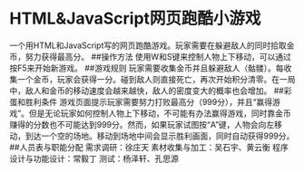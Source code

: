 # HTML&JavaScript网页跑酷小游戏
一个用HTML和JavaScript写的网页跑酷游戏。玩家需要在躲避敌人的同时拾取金币，努力获得最高分。
##操作方法
使用W和S键来控制人物上下移动，可以通过按F5来开始新游戏。
##游戏规则
玩家需要收集金币并且躲避敌人（骷髅）。每收集一个金币，玩家会获得一分。碰到敌人则直接死亡，再次开始积分清零。在一局中，敌人和金币的移动速度会越来越快，敌人的密度变大的概率也会增加。
##彩蛋和胜利条件
游戏页面提示玩家需要努力打败最高分（999分），并且“赢得游戏”。但是无论玩家如何控制人物上下移动，不可能有办法赢得游戏，同时靠金币赚得的分数也不可能达到999分。然而，如果玩家试图按“A”键，人物会向左移动，到达一个空的场地。移动到场地中间会显示胜利画面，同时自动获得999分。
##人员表与职能分配
需求调研：徐庄天
素材收集与加工：吴石宇、黄云衡
程序设计与功能设计：常毅丁
测试：杨泽轩、孔思源
